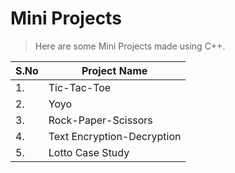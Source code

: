 # Mini Projects
> Here are some Mini Projects made using C++.

|S.No|Project Name|
|----|------------|
|1.|Tic-Tac-Toe|
|2.|Yoyo|
|3.|Rock-Paper-Scissors|
|4.|Text Encryption-Decryption|
|5.|Lotto Case Study|
